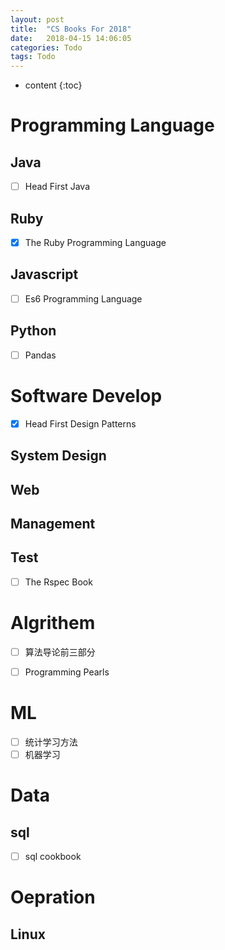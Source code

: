 ```yaml
---
layout: post
title:  "CS Books For 2018"
date:   2018-04-15 14:06:05
categories: Todo
tags: Todo
---
```


* content
{:toc}







# Programming Language

## Java

- [ ] Head First Java


## Ruby

- [x] The Ruby Programming Language

## Javascript
- [ ] Es6 Programming Language

## Python
- [ ] Pandas

# Software Develop
- [x] Head First Design Patterns


## System Design

## Web

## Management

## Test
- [ ] The Rspec Book


# Algrithem
- [ ] 算法导论前三部分

- [ ] Programming Pearls


# ML

- [ ] 统计学习方法
- [ ] 机器学习

# Data

## sql
- [ ] sql cookbook

# Oepration

## Linux

